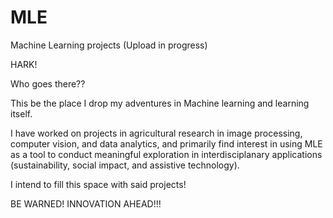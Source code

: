 # MLE
Machine Learning projects (Upload in progress)

HARK!

Who goes there??

This be the place I drop my adventures in Machine learning and learning itself.

I have worked on projects in agricultural research in image processing, computer vision, and data analytics, and primarily find interest in using MLE as a tool to conduct meaningful exploration in interdisciplanary applications (sustainability, social impact, and assistive technology). 

I intend to fill this space with said projects!

BE WARNED! INNOVATION AHEAD!!!
